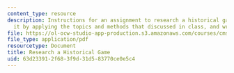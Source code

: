 ```yaml
---
content_type: resource
description: Instructions for an assignment to research a historical game, analyze
  it by applying the topics and methods that discussed in class, and write an essay.
file: https://ol-ocw-studio-app-production.s3.amazonaws.com/courses/cms-608-game-design-spring-2008/63d233912f683f9d31d583770ce0e5c4_MITCMS_608s08_proj01.pdf
file_type: application/pdf
resourcetype: Document
title: Research a Historical Game
uid: 63d23391-2f68-3f9d-31d5-83770ce0e5c4
---
```

